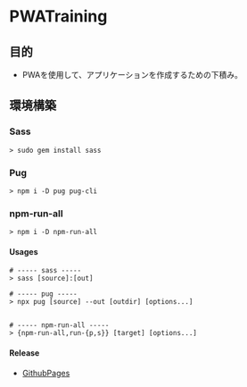 # PWATraining

## 目的

- PWAを使用して、アプリケーションを作成するための下積み。

## 環境構築

### Sass

```shell
> sudo gem install sass
```

### Pug

```shell
> npm i -D pug pug-cli
```

### npm-run-all

```shell
> npm i -D npm-run-all
```

#### Usages

```shell
# ----- sass -----
> sass [source]:[out]

# ----- pug -----
> npx pug [source] --out [outdir] [options...]


# ----- npm-run-all -----
> {npm-run-all,run-{p,s}} [target] [options...]

```

#### Release

- [GithubPages](https://aoisatonaka.github.io/PWATraining/)